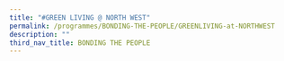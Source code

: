 ```yaml
---
title: "#GREEN LIVING @ NORTH WEST"
permalink: /programmes/BONDING-THE-PEOPLE/GREENLIVING-at-NORTHWEST
description: ""
third_nav_title: BONDING THE PEOPLE
---
```


